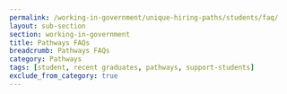 ```yaml
---
permalink: /working-in-government/unique-hiring-paths/students/faq/
layout: sub-section
section: working-in-government
title: Pathways FAQs
breadcrumb: Pathways FAQs
category: Pathways
tags: [student, recent graduates, pathways, support-students]
exclude_from_category: true
---
```


